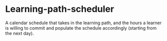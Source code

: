 # Learning-path-scheduler
A calendar schedule that takes in the learning path, and the hours a learner is willing to commit and populate the schedule accordingly (starting from the next day).
